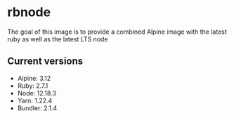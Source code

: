 # rbnode

The goal of this image is to provide a combined Alpine image with the latest ruby as well as the latest LTS node

## Current versions

* Alpine: 3.12
* Ruby: 2.7.1
* Node: 12.18.3
* Yarn: 1.22.4
* Bundler: 2.1.4
